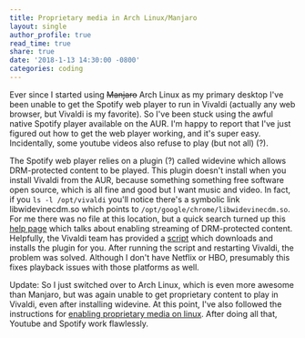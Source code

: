 ```yaml
---
title: Proprietary media in Arch Linux/Manjaro
layout: single
author_profile: true
read_time: true
share: true
date: '2018-1-13 14:30:00 -0800'
categories: coding
---
```


Ever since I started using ~~Manjaro~~ Arch Linux as my primary desktop I've been unable to get the Spotify web player to run in Vivaldi (actually any web browser, but Vivaldi is my favorite). So I've been stuck using the awful native Spotify player available on the AUR. I'm happy to report that I've just figured out how to get the web player working, and it's super easy. Incidentally, some youtube videos also refuse to play (but not all) (?).

The Spotify web player relies on a plugin (?) called widevine which allows DRM-protected content to be played. This plugin doesn't install when you install Vivaldi from the AUR, because something something free software open source, which is all fine and good but I want music and video. In fact, if you `ls -l /opt/vivaldi` you'll notice there's a symbolic link libwidevinecdm.so which points to `/opt/google/chrome/libwidevinecdm.so`. For me there was no file at this location, but a quick search turned up this [help page][help] which talks about enabling streaming of DRM-protected content. Helpfully, the Vivaldi team has provided a [script][script] which downloads and installs the plugin for you. After running the script and restarting Vivaldi, the problem was solved. Although I don't have Netflix or HBO, presumably this fixes playback issues with those platforms as well.

Update: So I just switched over to Arch Linux, which is even more awesome than Manjaro, but was again unable to get proprietary content to play in Vivaldi, even after installing widevine. At this point, I've also followed the instructions for [enabling proprietary media on linux][proprietary]. After doing all that, Youtube and Spotify work flawlessly.

[help]: https://help.vivaldi.com/article/netflix-on-linux/
[script]: https://gist.github.com/ruario/3c873d43eb20553d5014bd4d29fe37f1
[proprietary]: https://help.vivaldi.com/article/html5-proprietary-media-on-linux/
[html5]: https://help.vivaldi.com/article/html5-proprietary-media-on-linux/